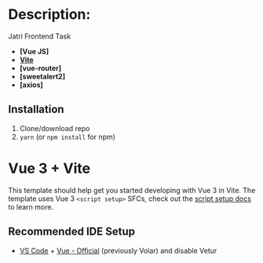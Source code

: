 # Description:

Jatri Frontend Task

- **[Vue JS]**
- **[Vite](https://vitejs.dev/)**
- **[vue-router]**
- **[sweetalert2]**
- **[axios]**


## Installation

1. Clone/download repo
2. `yarn` (or `npm install` for npm)

# Vue 3 + Vite

This template should help get you started developing with Vue 3 in Vite. The template uses Vue 3 `<script setup>` SFCs, check out the [script setup docs](https://v3.vuejs.org/api/sfc-script-setup.html#sfc-script-setup) to learn more.

## Recommended IDE Setup

- [VS Code](https://code.visualstudio.com/) + [Vue - Official](https://marketplace.visualstudio.com/items?itemName=Vue.volar) (previously Volar) and disable Vetur
